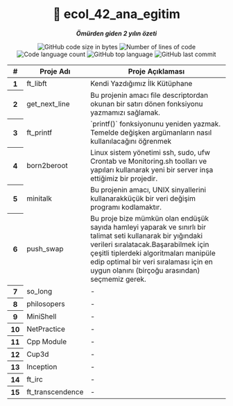 <h1 align="center">
	📖 ecol_42_ana_egitim
</h1>

<p align="center">
	<b><i>Ömürden giden 2 yılın özeti</i></b><br>
</p>

<p align="center">
	<img alt="GitHub code size in bytes" src="https://img.shields.io/github/languages/code-size/ozermuharrem/ecol_42_ana_egitim?color=lightblue" />
	<img alt="Number of lines of code" src="https://img.shields.io/tokei/lines/github/ozermuharrem/ecol_42_ana_egitim?color=critical" />
	<img alt="Code language count" src="https://img.shields.io/github/languages/count/ozermuharrem/ecol_42_ana_egitim?color=yellow" />
	<img alt="GitHub top language" src="https://img.shields.io/github/languages/top/ozermuharrem/ecol_42_ana_egitim?color=blue" />
	<img alt="GitHub last commit" src="https://img.shields.io/github/last-commit/ozermuharrem/ecol_42_ana_egitim?color=green" />
</p>

<table class="table">
  <thead>
    <tr>
      <th scope="col">#</th>
      <th scope="col">Proje Adı</th>
      <th scope="col">Proje Açıklaması</th>
    </tr>
  </thead>
  <tbody>
    <tr>
      <th scope="row">1</th>
      <td>ft_libft</td>
      <td>Kendi Yazdığımız İlk Kütüphane</td>
    </tr>
    <tr>
      <th scope="row">2</th>
      <td>get_next_line</td>
      <td>Bu projenin amacı file descriptordan okunan bir satırı dönen fonksiyonu yazmamızı sağlamak.</td>
    </tr>
    <tr>
      <th scope="row">3</th>
      <td>ft_printf</td>
      <td>`printf()` fonksiyonunu yeniden yazmak. Temelde değişken argümanların nasıl kullanılacağını öğrenmek</td>
    </tr>
        <tr>
      <th scope="row">4</th>
      <td>born2beroot</td>
      <td>Linux sistem yönetimi ssh, sudo, ufw Crontab ve Monitoring.sh toolları ve yapıları kullanarak yeni bir server inşa ettiğimiz bir projedir. </td>
    </tr>
        <tr>
      <th scope="row">5</th>
      <td>minitalk</td>
      <td>Bu projenin amacı, UNIX sinyallerini kullanarakküçük bir veri değişim programı kodlamaktır. </td>
    </tr>
        <tr>
      <th scope="row">6</th>
      <td>push_swap</td>
      <td>Bu proje bize mümkün olan endüşük sayıda hamleyi yaparak ve sınırlı bir talimat seti kullanarak bir yığındaki verileri sıralatacak.Başarabilmek için çeşitli tiplerdeki  algoritmaları manipüle edip optimal bir veri sıralaması için en uygun olanını (birçoğu arasından) seçmemiz gerek.</td>
    </tr>
        <tr>
      <th scope="row">7</th>
      <td>so_long</td>
      <td>-</td>
    </tr>
        <tr>
      <th scope="row">8</th>
      <td>philosopers</td>
      <td>-</td>
    </tr>
        <tr>
      <th scope="row">9</th>
      <td>MiniShell</td>
      <td>-</td>
    </tr>
        <tr>
      <th scope="row">10</th>
      <td>NetPractice</td>
      <td>-</td>
    </tr>
        <tr>
      <th scope="row">11</th>
      <td>Cpp Module</td>
      <td>-</td>
    </tr>
        <tr>
      <th scope="row">12</th>
      <td>Cup3d</td>
      <td>-</td>
    </tr>
    <tr>
      <th scope="row">13</th>
      <td>Inception</td>
      <td>-</td>
    </tr>
    <tr>
      <th scope="row">14</th>
      <td>ft_irc</td>
      <td>-</td>
    </tr>
    <tr>
      <th scope="row">15</th>
      <td>ft_transcendence</td>
      <td>-</td>
    </tr>
  </tbody>
</table>
